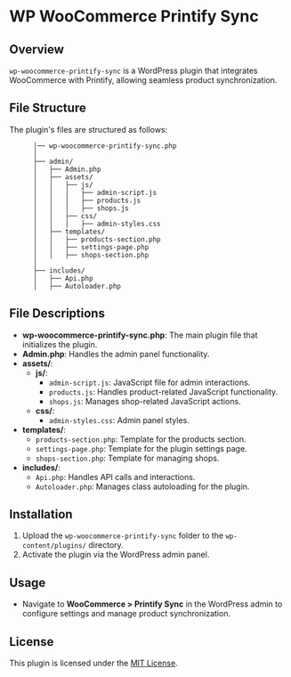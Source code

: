 # WP WooCommerce Printify Sync

## Overview
`wp-woocommerce-printify-sync` is a WordPress plugin that integrates WooCommerce with Printify, allowing seamless product synchronization.

## File Structure
The plugin's files are structured as follows:

```
      │── wp-woocommerce-printify-sync.php
      │
      ├── admin/
      │   ├── Admin.php
      │   ├── assets/
      │   │   ├── js/
      │   │   │   ├── admin-script.js
      │   │   │   ├── products.js
      │   │   │   ├── shops.js
      │   │   ├── css/
      │   │   │   ├── admin-styles.css
      │   ├── templates/
      │   │   ├── products-section.php
      │   │   ├── settings-page.php
      │   │   ├── shops-section.php
      │
      ├── includes/
      │   ├── Api.php
      │   ├── Autoloader.php
```

## File Descriptions
- **wp-woocommerce-printify-sync.php**: The main plugin file that initializes the plugin.
- **Admin.php**: Handles the admin panel functionality.
- **assets/**:
  - **js/**:
    - `admin-script.js`: JavaScript file for admin interactions.
    - `products.js`: Handles product-related JavaScript functionality.
    - `shops.js`: Manages shop-related JavaScript actions.
  - **css/**:
    - `admin-styles.css`: Admin panel styles.
- **templates/**:
  - `products-section.php`: Template for the products section.
  - `settings-page.php`: Template for the plugin settings page.
  - `shops-section.php`: Template for managing shops.
- **includes/**:
  - `Api.php`: Handles API calls and interactions.
  - `Autoloader.php`: Manages class autoloading for the plugin.

## Installation
1. Upload the `wp-woocommerce-printify-sync` folder to the `wp-content/plugins/` directory.
2. Activate the plugin via the WordPress admin panel.

## Usage
- Navigate to **WooCommerce > Printify Sync** in the WordPress admin to configure settings and manage product synchronization.

## License
This plugin is licensed under the [MIT License](LICENSE).

